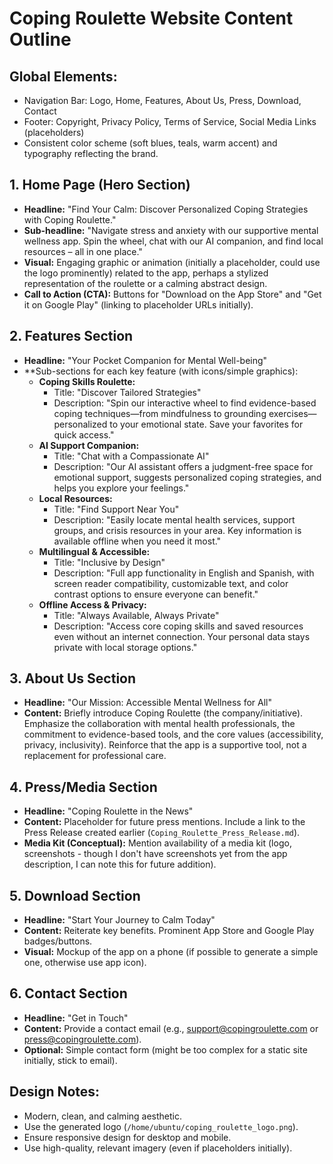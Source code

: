 # Coping Roulette Website Content Outline

## Global Elements:
- Navigation Bar: Logo, Home, Features, About Us, Press, Download, Contact
- Footer: Copyright, Privacy Policy, Terms of Service, Social Media Links (placeholders)
- Consistent color scheme (soft blues, teals, warm accent) and typography reflecting the brand.

## 1. Home Page (Hero Section)
- **Headline:** "Find Your Calm: Discover Personalized Coping Strategies with Coping Roulette."
- **Sub-headline:** "Navigate stress and anxiety with our supportive mental wellness app. Spin the wheel, chat with our AI companion, and find local resources – all in one place."
- **Visual:** Engaging graphic or animation (initially a placeholder, could use the logo prominently) related to the app, perhaps a stylized representation of the roulette or a calming abstract design.
- **Call to Action (CTA):** Buttons for "Download on the App Store" and "Get it on Google Play" (linking to placeholder URLs initially).

## 2. Features Section
- **Headline:** "Your Pocket Companion for Mental Well-being"
- **Sub-sections for each key feature (with icons/simple graphics):
    - **Coping Skills Roulette:**
        - Title: "Discover Tailored Strategies"
        - Description: "Spin our interactive wheel to find evidence-based coping techniques—from mindfulness to grounding exercises—personalized to your emotional state. Save your favorites for quick access."
    - **AI Support Companion:**
        - Title: "Chat with a Compassionate AI"
        - Description: "Our AI assistant offers a judgment-free space for emotional support, suggests personalized coping strategies, and helps you explore your feelings."
    - **Local Resources:**
        - Title: "Find Support Near You"
        - Description: "Easily locate mental health services, support groups, and crisis resources in your area. Key information is available offline when you need it most."
    - **Multilingual & Accessible:**
        - Title: "Inclusive by Design"
        - Description: "Full app functionality in English and Spanish, with screen reader compatibility, customizable text, and color contrast options to ensure everyone can benefit."
    - **Offline Access & Privacy:**
        - Title: "Always Available, Always Private"
        - Description: "Access core coping skills and saved resources even without an internet connection. Your personal data stays private with local storage options."

## 3. About Us Section
- **Headline:** "Our Mission: Accessible Mental Wellness for All"
- **Content:** Briefly introduce Coping Roulette (the company/initiative). Emphasize the collaboration with mental health professionals, the commitment to evidence-based tools, and the core values (accessibility, privacy, inclusivity). Reinforce that the app is a supportive tool, not a replacement for professional care.

## 4. Press/Media Section
- **Headline:** "Coping Roulette in the News"
- **Content:** Placeholder for future press mentions. Include a link to the Press Release created earlier (`Coping_Roulette_Press_Release.md`).
- **Media Kit (Conceptual):** Mention availability of a media kit (logo, screenshots - though I don't have screenshots yet from the app description, I can note this for future addition).

## 5. Download Section
- **Headline:** "Start Your Journey to Calm Today"
- **Content:** Reiterate key benefits. Prominent App Store and Google Play badges/buttons.
- **Visual:** Mockup of the app on a phone (if possible to generate a simple one, otherwise use app icon).

## 6. Contact Section
- **Headline:** "Get in Touch"
- **Content:** Provide a contact email (e.g., support@copingroulette.com or press@copingroulette.com).
- **Optional:** Simple contact form (might be too complex for a static site initially, stick to email).

## Design Notes:
- Modern, clean, and calming aesthetic.
- Use the generated logo (`/home/ubuntu/coping_roulette_logo.png`).
- Ensure responsive design for desktop and mobile.
- Use high-quality, relevant imagery (even if placeholders initially).
